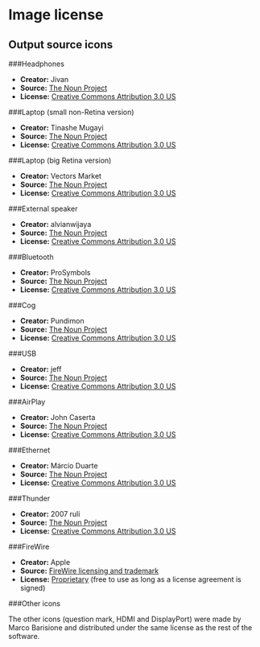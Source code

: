 Image license
=============


Output source icons
-------------------

###Headphones
* **Creator:** Jivan
* **Source:** [The Noun Project](https://thenounproject.com/search/?q=headphones&i=1052572)
* **License:** [Creative Commons Attribution 3.0 US](https://creativecommons.org/licenses/by/3.0/us/)

###Laptop (small non-Retina version)
* **Creator:** Tinashe Mugayi
* **Source:** [The Noun Project](https://thenounproject.com/search/?q=laptop&i=1145603)
* **License:** [Creative Commons Attribution 3.0 US](https://creativecommons.org/licenses/by/3.0/us/)

###Laptop (big Retina version)
* **Creator:** Vectors Market
* **Source:** [The Noun Project](https://thenounproject.com/search/?q=laptop&i=1204752)
* **License:** [Creative Commons Attribution 3.0 US](https://creativecommons.org/licenses/by/3.0/us/)

###External speaker
* **Creator:** alvianwijaya
* **Source:** [The Noun Project](https://thenounproject.com/search/?q=speaker&i=1206057)
* **License:** [Creative Commons Attribution 3.0 US](https://creativecommons.org/licenses/by/3.0/us/)

###Bluetooth
* **Creator:** ProSymbols
* **Source:** [The Noun Project](https://thenounproject.com/search/?q=bluetooth&i=787973)
* **License:** [Creative Commons Attribution 3.0 US](https://creativecommons.org/licenses/by/3.0/us/)

###Cog
* **Creator:** Pundimon
* **Source:** [The Noun Project](https://thenounproject.com/search/?q=gear&i=1210188)
* **License:** [Creative Commons Attribution 3.0 US](https://creativecommons.org/licenses/by/3.0/us/)

###USB
* **Creator:** jeff
* **Source:** [The Noun Project](https://thenounproject.com/search/?q=usb&i=942000)
* **License:** [Creative Commons Attribution 3.0 US](https://creativecommons.org/licenses/by/3.0/us/)

###AirPlay
* **Creator:** John Caserta
* **Source:** [The Noun Project](https://thenounproject.com/search/?q=airplay&i=11233)
* **License:** [Creative Commons Attribution 3.0 US](https://creativecommons.org/licenses/by/3.0/us/)

###Ethernet
* **Creator:** Márcio Duarte
* **Source:** [The Noun Project](https://thenounproject.com/search/?q=ethernet&i=7050)
* **License:** [Creative Commons Attribution 3.0 US](https://creativecommons.org/licenses/by/3.0/us/)

###Thunder
* **Creator:** 2007 ruli
* **Source:** [The Noun Project](https://thenounproject.com/search/?q=thunderbolt&i=1176591)
* **License:** [Creative Commons Attribution 3.0 US](https://creativecommons.org/licenses/by/3.0/us/)

###FireWire
* **Creator:** Apple
* **Source:** [FireWire licensing and trademark](https://developer.apple.com/softwarelicensing/agreements/firewire.php)
* **License:** [Proprietary](https://developer.apple.com/softwarelicensing/agreements/pdf/firewiretmlicense.pdf) (free to use as long as a license agreement is signed)

###Other icons

The other icons (question mark, HDMI and DisplayPort) were made by Marco Barisione and distributed under the same license as the rest of the software.
